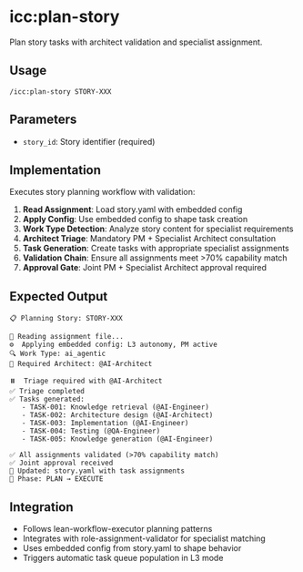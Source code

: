 # icc:plan-story

Plan story tasks with architect validation and specialist assignment.

## Usage
```
/icc:plan-story STORY-XXX
```

## Parameters
- `story_id`: Story identifier (required)

## Implementation
Executes story planning workflow with validation:

1. **Read Assignment**: Load story.yaml with embedded config
2. **Apply Config**: Use embedded config to shape task creation
3. **Work Type Detection**: Analyze story content for specialist requirements
4. **Architect Triage**: Mandatory PM + Specialist Architect consultation
5. **Task Generation**: Create tasks with appropriate specialist assignments
6. **Validation Chain**: Ensure all assignments meet >70% capability match
7. **Approval Gate**: Joint PM + Specialist Architect approval required

## Expected Output
```
📋 Planning Story: STORY-XXX

📖 Reading assignment file...
⚙️  Applying embedded config: L3 autonomy, PM active
🔍 Work Type: ai_agentic
👥 Required Architect: @AI-Architect

⏸️  Triage required with @AI-Architect
✅ Triage completed
✅ Tasks generated:
   - TASK-001: Knowledge retrieval (@AI-Engineer)
   - TASK-002: Architecture design (@AI-Architect) 
   - TASK-003: Implementation (@AI-Engineer)
   - TASK-004: Testing (@QA-Engineer)
   - TASK-005: Knowledge generation (@AI-Engineer)

✅ All assignments validated (>70% capability match)
✅ Joint approval received
📁 Updated: story.yaml with task assignments
🎯 Phase: PLAN → EXECUTE
```

## Integration
- Follows lean-workflow-executor planning patterns
- Integrates with role-assignment-validator for specialist matching
- Uses embedded config from story.yaml to shape behavior
- Triggers automatic task queue population in L3 mode